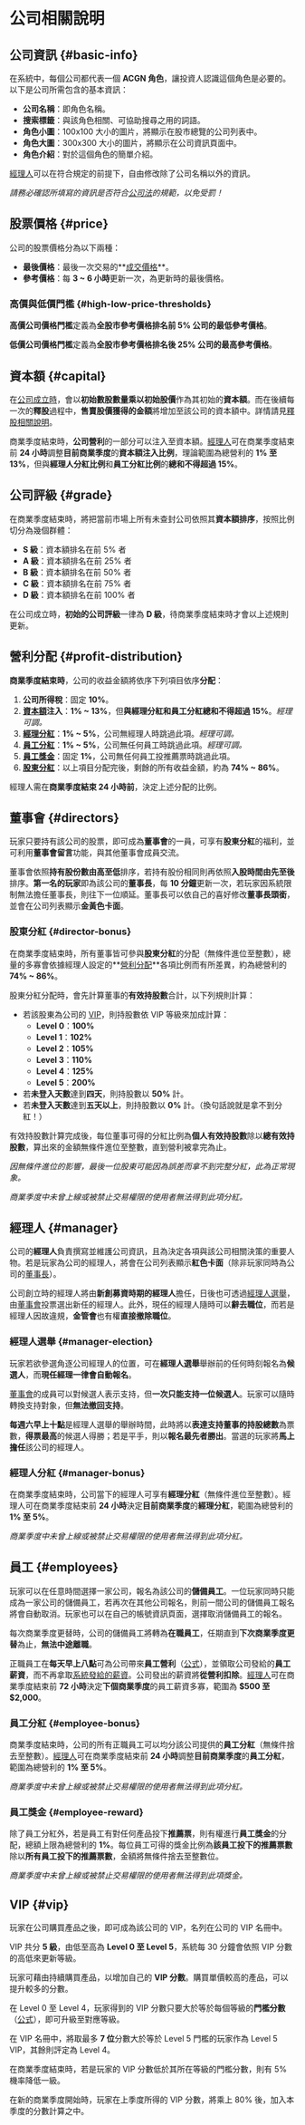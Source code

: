# 公司相關說明

## 公司資訊 {#basic-info}

在系統中，每個公司都代表一個 **ACGN 角色**，讓投資人認識這個角色是必要的。以下是公司所需包含的基本資訊：

* **公司名稱**：即角色名稱。
* **搜索標籤**：與該角色相關、可協助搜尋之用的詞語。
* **角色小圖**：100x100 大小的圖片，將顯示在股市總覽的公司列表中。
* **角色大圖**：300x300 大小的圖片，將顯示在公司資訊頁面中。
* **角色介紹**：對於這個角色的簡單介紹。

[經理人](#manager)可以在符合規定的前提下，自由修改除了公司名稱以外的資訊。

*請務必確認所填寫的資訊是否符合[公司法](https://goo.gl/b2sscm)的規範，以免受罰！*

## 股票價格 {#price}

公司的股票價格分為以下兩種：

* **最後價格**：最後一次交易的**[成交價格](stock-trading.md#deal)**。
* **參考價格**：每 **3 ~ 6 小時**更新一次，為更新時的最後價格。

### 高價與低價門檻 {#high-low-price-thresholds}

**高價公司價格門檻**定義為**全股市參考價格排名前 5% 公司的最低參考價格**。

**低價公司價格門檻**定義為**全股市參考價格排名後 25% 公司的最高參考價格**。

## 資本額 {#capital}

在[公司成立時](foundation.md#foundation-success)，會以**初始數股數量乘以初始股價**作為其初始的**資本額**。而在後續每一次的**釋股**過程中，**售賣股價獲得的金額**將增加至該公司的資本額中。詳情請見[釋股相關說明](stock-releasing.md)。

商業季度結束時，**公司營利**的一部分可以注入至資本額。[經理人](#manager)可在商業季度結束前 **24 小時**調整**目前商業季度**的**資本額注入比例**，理論範圍為總營利的 **1% 至 13%**，但與**經理人分紅比例**和**員工分紅比例**的**總和不得超過 15%**。

## 公司評級 {#grade}

在商業季度結束時，將把當前市場上所有未查封公司依照其**資本額排序**，按照比例切分為幾個群體：

* **S 級**：資本額排名在前 5% 者
* **A 級**：資本額排名在前 25% 者
* **B 級**：資本額排名在前 50% 者
* **C 級**：資本額排名在前 75% 者
* **D 級**：資本額排名在前 100% 者

在公司成立時，**初始的公司評級**一律為 **D 級**，待商業季度結束時才會以上述規則更新。

## 營利分配 {#profit-distribution}

**商業季度結束時**，公司的收益金額將依序下列項目依序**分配**：

1. **公司所得稅**：固定 **10%**。
2. **[資本額](#capital)注入**：**1% ~ 13%**，但**與經理分紅和員工分紅總和不得超過 15%**。*經理可調。*
3. **[經理分紅](#manager-bonus)**：**1% ~ 5%**，公司無經理人時跳過此項。*經理可調。*
4. **[員工分紅](#employee-bonus)**：**1% ~ 5%**，公司無任何員工時跳過此項。*經理可調。*
5. **[員工獎金](#employee-reward)**：固定 **1%**，公司無任何員工投推薦票時跳過此項。
6. **[股東分紅](#director-bonus)**：以上項目分配完後，剩餘的所有收益金額，約為 **74% ~ 86%**。

經理人需在**商業季度結束 24 小時前**，決定上述分配的比例。

## 董事會 {#directors}

玩家只要持有該公司的股票，即可成為**董事會**的一員，可享有**股東分紅**的福利，並可利用**董事會留言**功能，與其他董事會成員交流。

董事會依照**持有股份數由高至低**排序，若持有股份相同則再依照**入股時間由先至後**排序。**第一名的玩家**即為該公司的**董事長**，每 **10 分鐘**更新一次，若玩家因系統限制無法擔任董事長，則往下一位順延。董事長可以依自己的喜好修改**董事長頭銜**，並會在公司列表顯示**金黃色卡面**。

### 股東分紅 {#director-bonus}

在商業季度結束時，所有董事皆可參與**股東分紅**的分配（無條件進位至整數），總量的多寡會依據經理人設定的**[營利分配](#profit-distribution)**各項比例而有所差異，約為總營利的 **74% ~ 86%**。

股東分紅分配時，會先計算董事的**有效持股數**合計，以下列規則計算：

* 若該股東為公司的 [VIP](#vip)，則持股數依 VIP 等級來加成計算：
    * **Level 0**：**100%**
    * **Level 1**：**102%**
    * **Level 2**：**105%**
    * **Level 3**：**110%**
    * **Level 4**：**125%**
    * **Level 5**：**200%**
* 若**未登入天數**達到**四天**，則持股數以 **50%** 計。
* 若**未登入天數**達到**五天以上**，則持股數以 **0%** 計。（換句話說就是拿不到分紅！）

有效持股數計算完成後，每位董事可得的分紅比例為**個人有效持股數**除以**總有效持股數**，算出來的金額無條件進位至整數，直到營利被拿完為止。

*因無條件進位的影響，最後一位股東可能因為誤差而拿不到完整分紅，此為正常現象。*

*商業季度中未曾上線或被禁止交易權限的使用者無法得到此項分紅。*

## 經理人 {#manager}

公司的**經理人**負責撰寫並維護公司資訊，且為決定各項與該公司相關決策的重要人物。若是玩家為公司的經理人，將會在公司列表顯示**紅色卡面**（除非玩家同時為公司的[董事長](#directors)）。

公司創立時的經理人將由**新創募資時期的經理人**擔任，日後也可透過[經理人選舉](#manager-election)，由[董事會](#directors)投票選出新任的經理人。此外，現任的經理人隨時可以**辭去職位**，而若是經理人因故違規，**金管會**也有權**直接撤除職位**。

### 經理人選舉 {#manager-election}

玩家若欲參選角逐公司經理人的位置，可在**經理人選舉**舉辦前的任何時刻報名為**候選人**，而**現任經理一律會自動報名**。

[董事會](#directors)的成員可以對候選人表示支持，但**一次只能支持一位候選人**。玩家可以隨時轉換支持對象，但**無法撤回支持**。

**每週六早上十點**是經理人選舉的舉辦時間，此時將以**表達支持董事的持股總數**為票數，**得票最高**的候選人得勝；若是平手，則以**報名最先者勝出**。當選的玩家將**馬上擔任**該公司的經理人。

### 經理人分紅 {#manager-bonus}

在商業季度結束時，公司當下的經理人可享有**經理分紅**（無條件進位至整數）。經理人可在商業季度結束前 **24 小時**決定**目前商業季度**的**經理分紅**，範圍為總營利的 **1% 至 5%**。

*商業季度中未曾上線或被禁止交易權限的使用者無法得到此項分紅。*

## 員工 {#employees}

玩家可以在任意時間選擇一家公司，報名為該公司的**儲備員工**。一位玩家同時只能成為一家公司的儲備員工，若再次在其他公司報名，則前一間公司的儲備員工報名將會自動取消。玩家也可以在自己的帳號資訊頁面，選擇取消儲備員工的報名。

每次商業季度更替時，公司的儲備員工將轉為**在職員工**，任期直到**下次商業季度更替**為止，**無法中途離職**。

正職員工在**每天早上八點**可為公司帶來**員工營利**（[公式](formulas.md#company-employee-profit)），並領取公司發給的**員工薪資**，而不再拿取[系統發給的薪資](user-accounts.md#system-salary)。公司發出的薪資將**從營利扣除**。[經理人](#manager)可在商業季度結束前 **72 小時**決定**下個商業季度**的員工薪資多寡，範圍為 **$500 至 $2,000**。

### 員工分紅 {#employee-bonus}

商業季度結束時，公司的所有正職員工可以均分該公司提供的**員工分紅**（無條件捨去至整數）。[經理人](#manager)可在商業季度結束前 **24 小時**調整**目前商業季度**的**員工分紅**，範圍為總營利的 **1% 至 5%**。

*商業季度中未曾上線或被禁止交易權限的使用者無法得到此項分紅。*

### 員工獎金 {#employee-reward}

除了員工分紅外，若是員工有對任何產品投下**推薦票**，則有權進行**員工獎金**的分配，總額上限為總營利的 **1%**。每位員工可得的獎金比例為**該員工投下的推薦票數**除以**所有員工投下的推薦票數**，金額將無條件捨去至整數位。

*商業季度中未曾上線或被禁止交易權限的使用者無法得到此項獎金。*

## VIP {#vip}

玩家在公司購買產品之後，即可成為該公司的 VIP，名列在公司的 VIP 名冊中。

VIP 共分 **5 級**，由低至高為 **Level 0 至 Level 5**，系統每 30 分鐘會依照 VIP 分數的高低來更新等級。

玩家可藉由持續購買產品，以增加自己的 **VIP 分數**。購買單價較高的產品，可以提升較多的分數。

在 Level 0 至 Level 4，玩家得到的 VIP 分數只要大於等於每個等級的**門檻分數**（[公式](formulas.md#company-vip-score-thresholds)），即可升級至對應等級。

在 VIP 名冊中，將取最多 **7 位**分數大於等於 Level 5 門檻的玩家作為 Level 5 VIP，其餘則評定為 Level 4。

在商業季度結束時，若是玩家的 VIP 分數低於其所在等級的門檻分數，則有 5% 機率降低一級。

在新的商業季度開始時，玩家在上季度所得的 VIP 分數，將乘上 80% 後，加入本季度的分數計算之中。